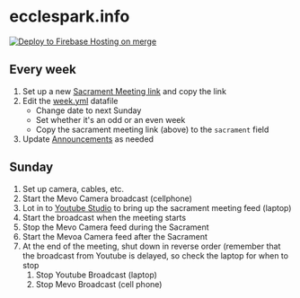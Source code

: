 # ecclespark.info

[![Deploy to Firebase Hosting on merge](https://github.com/jloosli/ecclespark-info/actions/workflows/firebase-hosting-merge.yml/badge.svg)](https://github.com/jloosli/ecclespark-info/actions/workflows/firebase-hosting-merge.yml)

## Every week

1. Set up a new [Sacrament Meeting link](https://studio.youtube.com/channel/UCbq1hkTjdy6dKzQmbLDQk9g/livestreaming) and copy the link
2. Edit the [week.yml](data/week.yml) datafile
   * Change date to next Sunday
   * Set whether it's an odd or an even week
   * Copy the sacrament meeting link (above) to the `sacrament` field
3. Update [Announcements](content/_index.md) as needed

## Sunday

1. Set up camera, cables, etc.
2. Start the Mevo Camera broadcast (cellphone)
3. Lot in to [Youtube Studio](https://studio.youtube.com/channel/UCbq1hkTjdy6dKzQmbLDQk9g/livestreaming) to bring up the sacrament 
   meeting feed (laptop)
4. Start the broadcast when the meeting starts
5. Stop the Mevo Camera feed during the Sacrament
6. Start the Mevoa Camera feed after the Sacrament
7. At the end of the meeting, shut down in reverse order (remember that the broadcast from Youtube is delayed, so check the laptop for when to stop
   1. Stop Youtube Broadcast (laptop)
   2. Stop Mevo Broadcast (cell phone)
